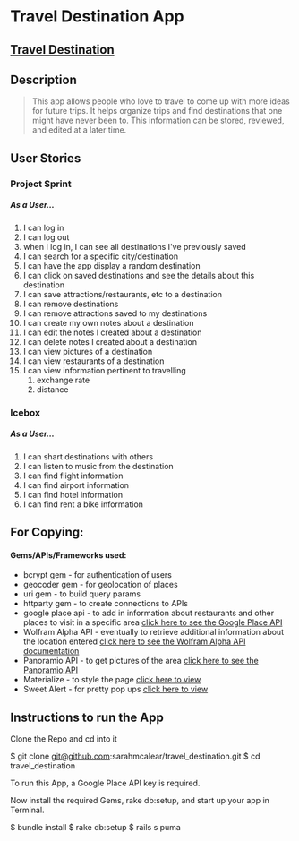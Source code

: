 # Travel Destination App

## [Travel Destination](http://travel-destination.herokuapp.com/destinations)

## Description

>This app allows people who love to travel to come up with more ideas for future trips. It helps organize trips and find destinations that one might have never been to. This information can be stored, reviewed, and edited at a later time.

## User Stories

### Project Sprint

##### As a User...

1. I can log in
1. I can log out
1. when I log in, I can see all destinations I've previously saved
1. I can search for a specific city/destination
1. I can have the app display a random destination
1. I can click on saved destinations and see the details about this destination
1. I can save attractions/restaurants, etc to a destination
1. I can remove destinations
1. I can remove attractions saved to my destinations
1. I can create my own notes about a destination
1. I can edit the notes I created about a destination
1. I can delete notes I created about a destination
1. I can view pictures of a destination
1. I can view restaurants of a destination
1. I can view information pertinent to travelling
	1. exchange rate
	1. distance




### Icebox

##### As a User...

1. I can shart destinations with others
1. I can listen to music from the destination
1. I can find flight information
1. I can find airport information
1. I can find hotel information
1. I can find rent a bike information


## For Copying:

#### Gems/APIs/Frameworks used:

* bcrypt gem - for authentication of users
* geocoder gem - for geolocation of places
* uri gem - to build query params
* httparty gem - to create connections to APIs
* google place api - to add in information about restaurants and other places to visit in a specific area [click here to see the Google Place API](https://developers.google.com/places/documentation/)
* Wolfram Alpha API - eventually to retrieve additional information about the location entered [click here to see the Wolfram Alpha API documentation](http://products.wolframalpha.com/api/)
* Panoramio API - to get pictures of the area [click here to see the Panoramio API](http://www.panoramio.com/api/widget/api.html)
* Materialize - to style the page [click here to view](http://materializecss.com/)
* Sweet Alert - for pretty pop ups [click here to view](http://tristanedwards.me/sweetalert)

## Instructions to run the App

Clone the Repo and cd into it

  $ git clone git@github.com:sarahmcalear/travel_destination.git
  $ cd travel_destination

  To run this App, a Google Place API key is required.

  Now install the required Gems, rake db:setup, and start up your app in Terminal.

  $ bundle install
  $ rake db:setup
  $ rails s puma



